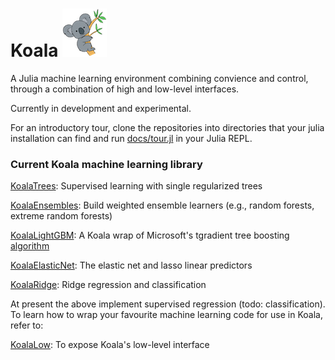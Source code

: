 # Koala ![](logo.png) 

A Julia machine learning environment combining convience and control,
through a combination of high and low-level interfaces. 

Currently in development and experimental.

For an introductory tour, clone the repositories into directories that your
julia installation can find and run [docs/tour.jl](docs/tour.jl) in your
Julia REPL.

### Current Koala machine learning library

[KoalaTrees](https://github.com/ablaom/KoalaTrees.jl): Supervised learning with single regularized trees 

[KoalaEnsembles](https://github.com/ablaom/KoalaEnsembles.jl): Build weighted ensemble learners (e.g., random forests, extreme random forests)

[KoalaLightGBM](https://github.com/ablaom/KoalaLightGBM.jl): A Koala wrap of Microsoft's tgradient tree boosting [algorithm](https://github.com/Microsoft/LightGBM)

[KoalaElasticNet](https://github.com/ablaom/KoalaElasticNet.jl): The elastic net and lasso linear predictors

[KoalaRidge](https://github.com/ablaom/KoalaRidge.jl): Ridge regression and classification

At present the above implement supervised regression (todo:
classification). To learn how to wrap your favourite machine learning
code for use in Koala, refer to:

[KoalaLow](https://github.com/ablaom/KoalaLow.jl): To expose Koala's low-level interface
